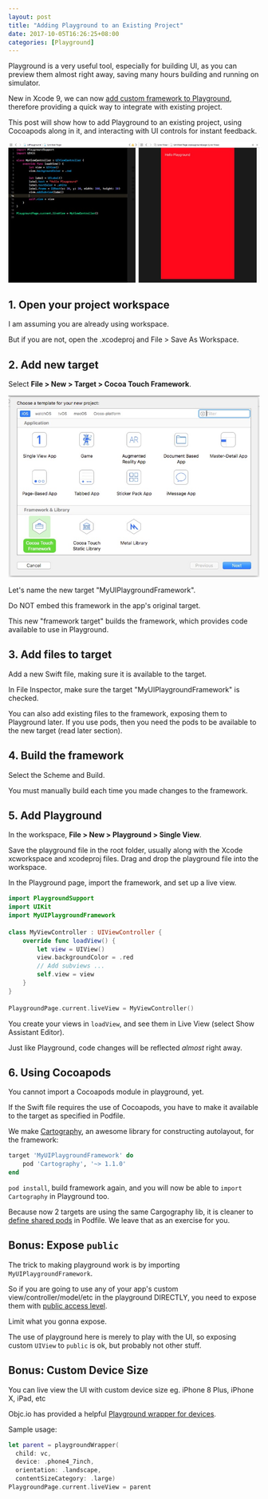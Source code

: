 ```yaml
---
layout: post
title: "Adding Playground to an Existing Project"
date: 2017-10-05T16:26:25+08:00
categories: [Playground]
---
```


Playground is a very useful tool, especially for building UI, as you can preview them almost right away, saving many hours building and running on simulator.

New in Xcode 9, we can now [add custom framework to Playground](http://help.apple.com/xcode/mac/9.0/#/devc9b33111c), therefore providing a quick way to integrate with existing project.

This post will show how to add Playground to an existing project, using Cocoapods along in it, and interacting with UI controls for instant feedback.

![](/images/xcode-playground-ui-live.jpg)

## 1. Open your project workspace

I am assuming you are already using workspace.

But if you are not, open the .xcodeproj and File > Save As Workspace.

## 2. Add new target

Select **File > New > Target > Cocoa Touch Framework**.

![](/images/xcode-template-ios-cocoa-touch-framework.jpg)

Let's name the new target "MyUIPlaygroundFramework".

Do NOT embed this framework in the app's original target.

This new "framework target" builds the framework, which provides code available to use in Playground.

## 3. Add files to target

Add a new Swift file, making sure it is available to the target.

In File Inspector, make sure the target "MyUIPlaygroundFramework" is checked.

You can also add existing files to the framework, exposing them to Playground later. If you use pods, then you need the pods to be available to the new target (read later section).

## 4. Build the framework

Select the Scheme and Build.

You must manually build each time you made changes to the framework.

## 5. Add Playground

In the workspace, **File > New > Playground > Single View**.

Save the playground file in the root folder, usually along with the Xcode xcworkspace and xcodeproj files. Drag and drop the playground file into the workspace.

In the Playground page, import the framework, and set up a live view.

```swift
import PlaygroundSupport
import UIKit
import MyUIPlaygroundFramework

class MyViewController : UIViewController {
    override func loadView() {
        let view = UIView()
        view.backgroundColor = .red
        // Add subviews ...
        self.view = view
    }
}

PlaygroundPage.current.liveView = MyViewController()
```

You create your views in `loadView`, and see them in Live View (select Show Assistant Editor).

Just like Playground, code changes will be reflected _almost_ right away.

## 6. Using Cocoapods

You cannot import a Cocoapods module in playground, yet.

If the Swift file requires the use of Cocoapods, you have to make it available to the target as specified in Podfile.

We make [Cartography](https://github.com/robb/Cartography), an awesome library for constructing autolayout, for the framework:

```ruby
target 'MyUIPlaygroundFramework' do
    pod 'Cartography', '~> 1.1.0'
end
```

`pod install`, build framework again, and you will now be able to `import Cartography` in Playground too.

Because now 2 targets are using the same Cargography lib, it is cleaner to [define shared pods](https://www.natashatherobot.com/cocoapods-installing-same-pod-multiple-targets/) in Podfile. We leave that as an exercise for you.

## Bonus: Expose `public`

The trick to making playground work is by importing `MyUIPlaygroundFramework`.

So if you are going to use any of your app's custom view/controller/model/etc in the playground DIRECTLY, you need to expose them with [public access level](/2017/04/20/access-levels-in-swift/).

Limit what you gonna expose.

The use of playground here is merely to play with the UI, so exposing custom `UIView` to `public` is ok, but probably not other stuff.

## Bonus: Custom Device Size

You can live view the UI with custom device size eg. iPhone 8 Plus, iPhone X, iPad, etc

Objc.io has provided a helpful [Playground wrapper for devices](https://github.com/objcio/S01E51-playground-driven-development-at-kickstarter/blob/master/MyPlayground.playground/Sources/playground-wrapper.swift).

Sample usage:

```swift
let parent = playgroundWrapper(
  child: vc,
  device: .phone4_7inch,
  orientation: .landscape,
  contentSizeCategory: .large)
PlaygroundPage.current.liveView = parent
```
